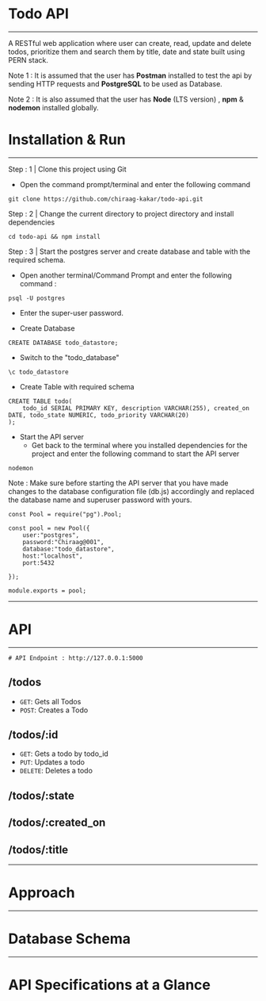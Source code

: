 # Todo API
---
A RESTful web application where user can create, read, update and delete todos, prioritize them and search them by title, date and state built using PERN stack.


Note 1 : It is assumed that the user has **Postman** installed to test the api by sending HTTP requests and **PostgreSQL** to be used as Database.


Note 2 : It is also assumed that the user has **Node** (LTS version) , **npm**  &  **nodemon** installed globally.

# Installation & Run
---
Step : 1 | Clone this project using Git
* Open the command prompt/terminal and enter the following command
```
git clone https://github.com/chiraag-kakar/todo-api.git
```


Step : 2 | Change the current directory to project directory and install dependencies
```
cd todo-api && npm install
```


Step : 3 | Start the postgres server and create database and table with the required schema. 
* Open another terminal/Command Prompt and enter the following command :
```
psql -U postgres
```
* Enter the super-user password.

* Create Database 
```
CREATE DATABASE todo_datastore;
```
* Switch to the "todo_database"
```
\c todo_datastore
```

* Create Table with required schema
```
CREATE TABLE todo(
    todo_id SERIAL PRIMARY KEY, description VARCHAR(255), created_on DATE, todo_state NUMERIC, todo_priority VARCHAR(20)
);
```

* Start the API server
  * Get back to the terminal where you installed dependencies for the project and enter the following command to start the API server
```
nodemon
```

Note : Make sure before starting the API server that you have made changes to the database configuration file (db.js) accordingly and replaced the database name and superuser password with yours.

```(js)
const Pool = require("pg").Pool;

const pool = new Pool({
    user:"postgres",
    password:"Chiraag@001",
    database:"todo_datastore",
    host:"localhost",
    port:5432

});

module.exports = pool;
```

---

# API
---

```
# API Endpoint : http://127.0.0.1:5000
```

## /todos
* `GET`: Gets all Todos
* `POST`: Creates a Todo

## /todos/:id
* `GET`: Gets a todo by todo_id
* `PUT`: Updates a todo 
* `DELETE`: Deletes a todo

## /todos/:state

## /todos/:created_on

## /todos/:title


---
# Approach


---
# Database Schema


---

# API Specifications at a Glance



